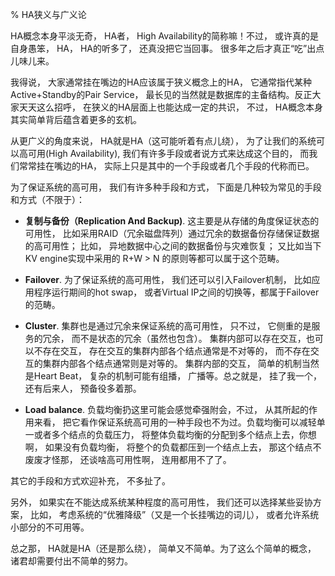 %  HA狭义与广义论



HA概念本身平淡无奇， HA者， High Availability的简称嘛！不过， 或许真的是自身愚笨， HA， HA的听多了， 还真没把它当回事。 很多年之后才真正“吃”出点儿味儿来。
 
我得说， 大家通常挂在嘴边的HA应该属于狭义概念上的HA， 它通常指代某种Active+Standby的Pair Service， 最长见的当然就是数据库的主备结构。反正大家天天这么招呼， 在狭义的HA层面上也能达成一定的共识， 不过， HA概念本身其实简单背后蕴含着更多的玄机。

从更广义的角度来说， HA就是HA（这可能听着有点儿绕）， 为了让我们的系统可以高可用(High Availability), 我们有许多手段或者说方式来达成这个目的， 而我们常常挂在嘴边的HA， 实际上只是其中的一个手段或者几个手段的代称而已。

为了保证系统的高可用， 我们有许多种手段和方式， 下面是几种较为常见的手段和方式（不限于）：

* **复制与备份（Replication And Backup)**. 这主要是从存储的角度保证状态的可用性， 比如采用RAID（冗余磁盘阵列）通过冗余的数据备份存储保证数据的高可用性； 比如， 异地数据中心之间的数据备份与灾难恢复； 又比如当下KV engine实现中采用的 R+W > N 的原则等都可以属于这个范畴。

* **Failover**. 为了保证系统的高可用性， 我们还可以引入Failover机制， 比如应用程序运行期间的hot swap， 或者Virtual IP之间的切换等，都属于Failover的范畴。

* **Cluster**. 集群也是通过冗余来保证系统的高可用性， 只不过， 它侧重的是服务的冗余， 而不是状态的冗余（虽然也包含）。 集群内部可以存在交互，也可以不存在交互， 存在交互的集群内部各个结点通常是不对等的， 而不存在交互的集群内部各个结点通常则是对等的。 集群内部的交互， 简单的机制当然是Heart Beat， 复杂的机制可能有组播， 广播等。总之就是， 挂了我一个， 还有后来人， 预备役多着那。

* **Load balance**. 负载均衡扔这里可能会感觉牵强附会，不过， 从其所起的作用来看， 把它看作保证系统高可用的一种手段也不为过。负载均衡可以减轻单一或者多个结点的负载压力， 将整体负载均衡的分配到多个结点上去，你想啊， 如果没有负载均衡， 将整个的负载都压到一个结点上去， 那这个结点不废废才怪那， 还谈啥高可用性啊， 连用都用不了了。

其它的手段和方式欢迎补充， 不多扯了。

另外， 如果实在不能达成系统某种程度的高可用性， 我们还可以选择某些妥协方案， 比如， 考虑系统的“优雅降级”（又是一个长挂嘴边的词儿）， 或者允许系统小部分的不可用等。

总之那， HA就是HA（还是那么绕）， 简单又不简单。为了这么个简单的概念， 诸君却需要付出不简单的努力。